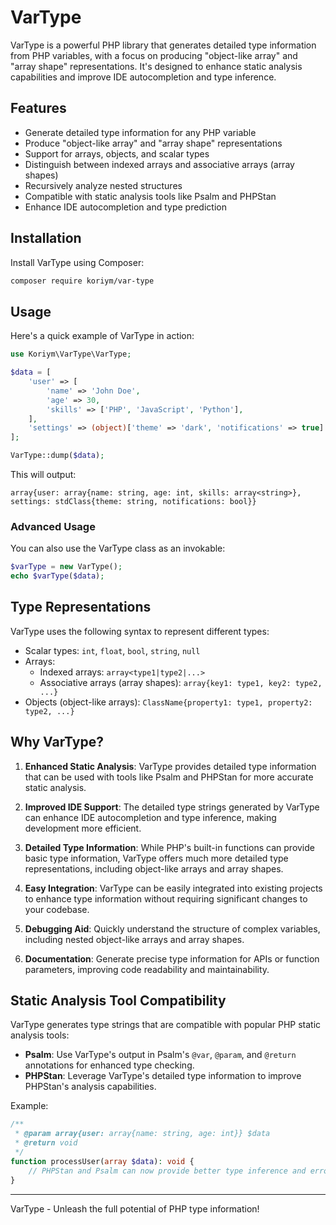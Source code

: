 # VarType

VarType is a powerful PHP library that generates detailed type information from PHP variables, with a focus on producing "object-like array" and "array shape" representations. It's designed to enhance static analysis capabilities and improve IDE autocompletion and type inference.

## Features

- Generate detailed type information for any PHP variable
- Produce "object-like array" and "array shape" representations
- Support for arrays, objects, and scalar types
- Distinguish between indexed arrays and associative arrays (array shapes)
- Recursively analyze nested structures
- Compatible with static analysis tools like Psalm and PHPStan
- Enhance IDE autocompletion and type prediction

## Installation

Install VarType using Composer:

```bash
composer require koriym/var-type
```

## Usage

Here's a quick example of VarType in action:

```php
use Koriym\VarType\VarType;

$data = [
    'user' => [
        'name' => 'John Doe',
        'age' => 30,
        'skills' => ['PHP', 'JavaScript', 'Python'],
    ],
    'settings' => (object)['theme' => 'dark', 'notifications' => true]
];

VarType::dump($data);
```

This will output:

```
array{user: array{name: string, age: int, skills: array<string>}, settings: stdClass{theme: string, notifications: bool}}
```

### Advanced Usage

You can also use the VarType class as an invokable:

```php
$varType = new VarType();
echo $varType($data);
```

## Type Representations

VarType uses the following syntax to represent different types:

- Scalar types: `int`, `float`, `bool`, `string`, `null`
- Arrays:
    - Indexed arrays: `array<type1|type2|...>`
    - Associative arrays (array shapes): `array{key1: type1, key2: type2, ...}`
- Objects (object-like arrays): `ClassName{property1: type1, property2: type2, ...}`

## Why VarType?

1. **Enhanced Static Analysis**: VarType provides detailed type information that can be used with tools like Psalm and PHPStan for more accurate static analysis.

2. **Improved IDE Support**: The detailed type strings generated by VarType can enhance IDE autocompletion and type inference, making development more efficient.

3. **Detailed Type Information**: While PHP's built-in functions can provide basic type information, VarType offers much more detailed type representations, including object-like arrays and array shapes.

4. **Easy Integration**: VarType can be easily integrated into existing projects to enhance type information without requiring significant changes to your codebase.

5. **Debugging Aid**: Quickly understand the structure of complex variables, including nested object-like arrays and array shapes.

6. **Documentation**: Generate precise type information for APIs or function parameters, improving code readability and maintainability.

## Static Analysis Tool Compatibility

VarType generates type strings that are compatible with popular PHP static analysis tools:

- **Psalm**: Use VarType's output in Psalm's `@var`, `@param`, and `@return` annotations for enhanced type checking.
- **PHPStan**: Leverage VarType's detailed type information to improve PHPStan's analysis capabilities.

Example:

```php
/**
 * @param array{user: array{name: string, age: int}} $data
 * @return void
 */
function processUser(array $data): void {
    // PHPStan and Psalm can now provide better type inference and error detection
}
```

---

VarType - Unleash the full potential of PHP type information!

